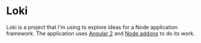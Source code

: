 # Loki
Loki is a project that I'm using to explore ideas for a Node application framework. The application uses [Angular 2](https://angular.io/) and [Node addons](https://nodejs.org/api/addons.html) to do its work.
